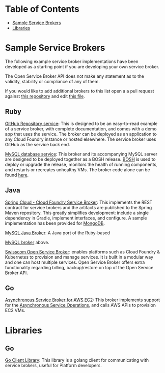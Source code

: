# Table of Contents

- [Sample Service Brokers](#sample-service-brokers)
- [Libraries](#libraries)

# Sample Service Brokers

The following example service broker implementations have been developed
as a starting point if you are developing your own service broker.

The Open Service Broker API does not make any statement as to the
validity, stability or compliance of any of them.

If you would like to add additional brokers to this list open a
a pull request against 
[this repository](https://github.com/openservicebrokerapi/servicebroker)
and edit [this file](gettingStarted.md).

## Ruby

[GitHub Repository service](https://github.com/cloudfoundry-samples/github-service-broker-ruby):
This is designed to be an easy-to-read example of a service broker, with
complete documentation, and comes with a demo app that uses the service.
The broker can be deployed as an application to any Cloud Foundry instance
or hosted elsewhere. The service broker uses GitHub as the service back end.

[MySQL database service](https://github.com/cloudfoundry/cf-mysql-release):
This broker and its accompanying MySQL server are designed to be deployed
together as a BOSH release. [BOSH](https://github.com/cloudfoundry/bosh) is
used to deploy or upgrade the release, monitors the health of running
components, and restarts or recreates unhealthy VMs. The broker code alone
can be found [here](https://github.com/cloudfoundry/cf-mysql-broker).

## Java

[Spring Cloud - Cloud Foundry Service Broker](https://github.com/spring-cloud/spring-cloud-cloudfoundry-service-broker):
This implements the REST contract for service brokers and the artifacts are
published to the Spring Maven repository. This greatly simplifies development:
include a single dependency in Gradle, implement interfaces, and configure. A
sample implementation has been provided for
[MongoDB](https://github.com/spring-cloud-samples/cloudfoundry-service-broker).

[MySQL Java Broker](https://github.com/cloudfoundry-community/cf-mysql-java-broker):
A Java port of the Ruby-based

[MySQL broker](https://github.com/cloudfoundry/cf-mysql-broker) above.

[Swisscom Open Service Broker](https://github.com/swisscom/open-service-broker): 
enables platforms such as Cloud Foundry & Kubernetes to provision and manage 
services. It is built in a modular way and one can host multiple services. 
Open Service Broker offers extra functionality regarding billing, 
backup/restore on top of the Open Service Broker API.

## Go

[Asynchronous Service Broker for AWS EC2](https://github.com/cloudfoundry-samples/go_service_broker):
This broker implements support for the 
[Asynchronous Service Operations](https://docs.cloudfoundry.org/services/api.html#asynchronous-operations),
and calls AWS APIs to provision EC2 VMs.

# Libraries

## Go

[Go Client Library](https://github.com/pmorie/go-open-service-broker-client):
This library is a golang client for communicating with service brokers,
useful for Platform developers.
